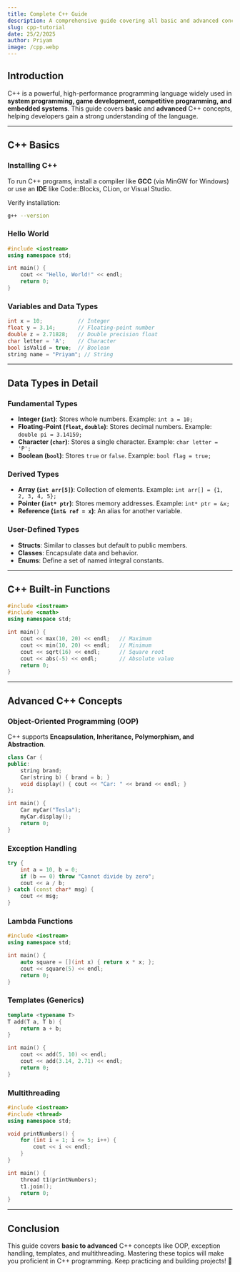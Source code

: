 ```yaml
---
title: Complete C++ Guide
description: A comprehensive guide covering all basic and advanced concepts of C++ programming.
slug: cpp-tutorial
date: 25/2/2025
author: Priyam
image: /cpp.webp
---
```


## Introduction

C++ is a powerful, high-performance programming language widely used in **system programming, game development, competitive programming, and embedded systems**. This guide covers **basic** and **advanced** C++ concepts, helping developers gain a strong understanding of the language.

---

## C++ Basics

### Installing C++

To run C++ programs, install a compiler like **GCC** (via MinGW for Windows) or use an **IDE** like Code::Blocks, CLion, or Visual Studio.

Verify installation:

```sh
g++ --version
```

### Hello World

```cpp
#include <iostream>
using namespace std;

int main() {
    cout << "Hello, World!" << endl;
    return 0;
}
```

### Variables and Data Types

```cpp
int x = 10;           // Integer
float y = 3.14;       // Floating-point number
double z = 2.71828;   // Double precision float
char letter = 'A';    // Character
bool isValid = true;  // Boolean
string name = "Priyam"; // String
```

---

## Data Types in Detail

### Fundamental Types
- **Integer (`int`)**: Stores whole numbers. Example: `int a = 10;`
- **Floating-Point (`float`, `double`)**: Stores decimal numbers. Example: `double pi = 3.14159;`
- **Character (`char`)**: Stores a single character. Example: `char letter = 'P';`
- **Boolean (`bool`)**: Stores `true` or `false`. Example: `bool flag = true;`

### Derived Types
- **Array (`int arr[5]`)**: Collection of elements. Example: `int arr[] = {1, 2, 3, 4, 5};`
- **Pointer (`int* ptr`)**: Stores memory addresses. Example: `int* ptr = &x;`
- **Reference (`int& ref = x`)**: An alias for another variable.

### User-Defined Types
- **Structs**: Similar to classes but default to public members.
- **Classes**: Encapsulate data and behavior.
- **Enums**: Define a set of named integral constants.

---

## C++ Built-in Functions

```cpp
#include <iostream>
#include <cmath>
using namespace std;

int main() {
    cout << max(10, 20) << endl;   // Maximum
    cout << min(10, 20) << endl;   // Minimum
    cout << sqrt(16) << endl;      // Square root
    cout << abs(-5) << endl;       // Absolute value
    return 0;
}
```

---

## Advanced C++ Concepts

### Object-Oriented Programming (OOP)
C++ supports **Encapsulation, Inheritance, Polymorphism, and Abstraction**.

```cpp
class Car {
public:
    string brand;
    Car(string b) { brand = b; }
    void display() { cout << "Car: " << brand << endl; }
};

int main() {
    Car myCar("Tesla");
    myCar.display();
    return 0;
}
```

### Exception Handling

```cpp
try {
    int a = 10, b = 0;
    if (b == 0) throw "Cannot divide by zero";
    cout << a / b;
} catch (const char* msg) {
    cout << msg;
}
```

### Lambda Functions

```cpp
#include <iostream>
using namespace std;

int main() {
    auto square = [](int x) { return x * x; };
    cout << square(5) << endl;
    return 0;
}
```

### Templates (Generics)

```cpp
template <typename T>
T add(T a, T b) {
    return a + b;
}

int main() {
    cout << add(5, 10) << endl;
    cout << add(3.14, 2.71) << endl;
    return 0;
}
```

### Multithreading

```cpp
#include <iostream>
#include <thread>
using namespace std;

void printNumbers() {
    for (int i = 1; i <= 5; i++) {
        cout << i << endl;
    }
}

int main() {
    thread t1(printNumbers);
    t1.join();
    return 0;
}
```

---

## Conclusion

This guide covers **basic to advanced** C++ concepts like OOP, exception handling, templates, and multithreading. Mastering these topics will make you proficient in C++ programming. Keep practicing and building projects! 🚀

